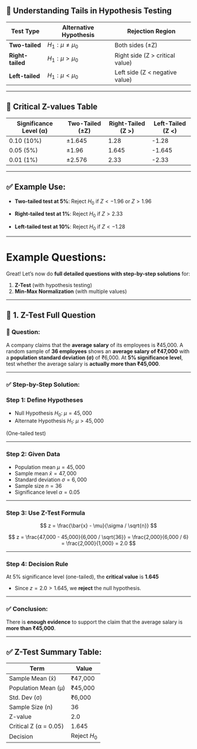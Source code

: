 ## 🔹 Understanding Tails in Hypothesis Testing

| Test Type        | Alternative Hypothesis | Rejection Region                |
| ---------------- | ---------------------- | ------------------------------- |
| **Two-tailed**   | $H_1: \mu \ne \mu_0$   | Both sides (±Z)                 |
| **Right-tailed** | $H_1: \mu > \mu_0$     | Right side (Z > critical value) |
| **Left-tailed**  | $H_1: \mu < \mu_0$     | Left side (Z < negative value)  |

---

## 🔸 Critical Z-values Table

| **Significance Level (α)** | **Two-Tailed (±Z)** | **Right-Tailed (Z >)** | **Left-Tailed (Z <)** |
| -------------------------- | ------------------- | ---------------------- | --------------------- |
| 0.10 (10%)                 | ±1.645              | 1.28                   | -1.28                 |
| 0.05 (5%)                  | ±1.96               | 1.645                  | -1.645                |
| 0.01 (1%)                  | ±2.576              | 2.33                   | -2.33                 |

---

## ✅ Example Use:

* **Two-tailed test at 5%**:
  Reject $H_0$ if $Z < -1.96$ or $Z > 1.96$

* **Right-tailed test at 1%**:
  Reject $H_0$ if $Z > 2.33$

* **Left-tailed test at 10%**:
  Reject $H_0$ if $Z < -1.28$

---

# Example Questions:

Great! Let’s now do **full detailed questions with step-by-step solutions** for:

1. **Z-Test** (with hypothesis testing)
2. **Min-Max Normalization** (with multiple values)

---

## 🔴 **1. Z-Test Full Question**

### 📝 **Question:**

A company claims that the **average salary** of its employees is ₹45,000. A random sample of **36 employees** shows an **average salary of ₹47,000** with a **population standard deviation (σ)** of ₹6,000.
At **5% significance level**, test whether the average salary is **actually more than ₹45,000**.

---

### ✅ **Step-by-Step Solution:**

### **Step 1: Define Hypotheses**

* Null Hypothesis $H_0$: $\mu = 45,000$
* Alternate Hypothesis $H_1$: $\mu > 45,000$

(One-tailed test)

---

### **Step 2: Given Data**

* Population mean $\mu = 45,000$
* Sample mean $\bar{x} = 47,000$
* Standard deviation $\sigma = 6,000$
* Sample size $n = 36$
* Significance level $\alpha = 0.05$

---

### **Step 3: Use Z-Test Formula**

$$
z = \frac{\bar{x} - \mu}{\sigma / \sqrt{n}}
$$

$$
z = \frac{47,000 - 45,000}{6,000 / \sqrt{36}} = \frac{2,000}{6,000 / 6} = \frac{2,000}{1,000} = 2.0
$$

---

### **Step 4: Decision Rule**

At 5% significance level (one-tailed), the **critical value** is **1.645**

* Since $z = 2.0 > 1.645$, we **reject** the null hypothesis.

---

### ✅ **Conclusion:**

There is **enough evidence** to support the claim that the average salary is **more than ₹45,000**.

---

## ✅ **Z-Test Summary Table:**

| Term                  | Value        |
| --------------------- | ------------ |
| Sample Mean (x̄)      | ₹47,000      |
| Population Mean (μ)   | ₹45,000      |
| Std. Dev (σ)          | ₹6,000       |
| Sample Size (n)       | 36           |
| Z-value               | 2.0          |
| Critical Z (α = 0.05) | 1.645        |
| Decision              | Reject $H_0$ |
